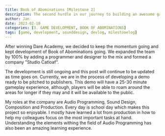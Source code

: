 ```yaml
---
title: Book of Abominations [Milestone 2]
description: The second hurdle in our journey to building an awesome game
author: Jan
date: 2023-02-10
categories: [3. GAME DEVELOPMENT, BOOK OF ABOMINATIONS]
tags: [game, development, sounddesign, devlog, milestonelog]
---
```

After winning Dare Academy, we decided to keep the momentum going and kept development of Book of Abominations going. We expanded the team by 100% by adding a programmer and designer to the mix and formed a company "Studio Catloaf".

The development is still ongoing and this post will continue to be updated as time goes on.
Currently, we are in the process of developing a demo ready to be pitched to publishers. This demo will have a 25-30 minute gameplay experience, although, players will be able to roam around the areas for longer if they may and it will be available to the public.

My roles at the company are Audio Programming, Sound Design, Composition and Production. Every day is school day which makes this project so enjoyable. I mostly have learned a lot from production in how to help my colleagues focus on the most important tasks at hand. Understanding the elements withing the field of Audio Programming has also been an amazing learning experience.
